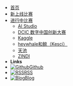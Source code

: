 * [首页](/)
* [新上线比赛](new_competition.md)  
* [进行中比赛](competition/)
  * [AI Studio](competition/AI_Studio.md)
  * [DCIC 数字中国创新大赛](competition/DCIC_数字中国创新大赛.md)
  * [Kaggle](competition/Kaggle.md)
  * [heywhale和鲸（Kesci）](competition/heywhale和鲸（Kesci）.md)
  * [天池](competition/天池.md)
  * [ZINDI](competition/ZINDI.md)
* **Links**
* [![Github](https://icongram.jgog.in/devicon/github-original.svg?color=808080&size=16)Github](https://github.com/LogicJake/MLCompetitionHub)
* [![RSS](https://icongram.jgog.in/simple/rss.svg?colored&size=16)RSS](https://www.logicjake.xyz/MLCompetitionHub/rss.xml)
* [![Blog](https://icongram.jgog.in/clarity/pencil.svg?size=16)Blog](https://www.logicjake.xyz)